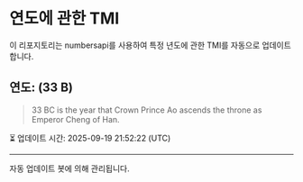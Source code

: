 
# 연도에 관한 TMI

이 리포지토리는 numbersapi를 사용하여 특정 년도에 관한 TMI를 자동으로 업데이트합니다.

## 연도: (33 B)
> 33 BC is the year that Crown Prince Ao ascends the throne as Emperor Cheng of Han.

⏳ 업데이트 시간: 2025-09-19 21:52:22 (UTC)

---
자동 업데이트 봇에 의해 관리됩니다.
